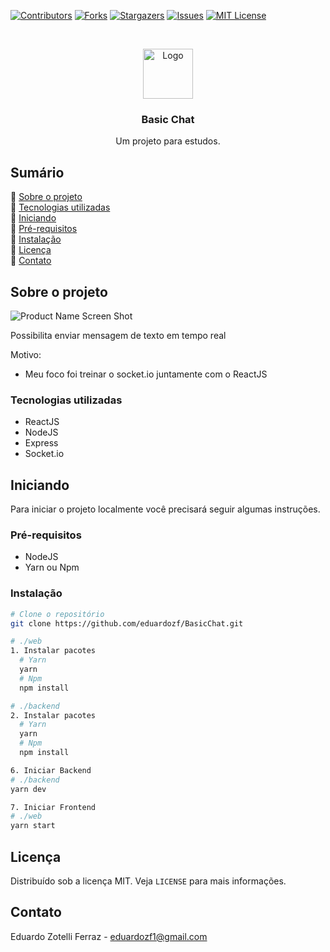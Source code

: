
<!-- PROJECT SHIELDS -->
[![Contributors][contributors-shield]][contributors-url]
[![Forks][forks-shield]][forks-url]
[![Stargazers][stars-shield]][stars-url]
[![Issues][issues-shield]][issues-url]
[![MIT License][license-shield]][license-url]



<!-- PROJECT LOGO -->
<br />
<p align="center">
  <a href="https://github.com/eduardozf/BasicChat">
    <img src="https://i.imgur.com/T59bdgE.png" alt="Logo" width="80" height="80">
  </a>
  <h3 align="center">Basic Chat</h3>

  <p align="center">
    Um projeto para estudos.

  </p>
</p>



<!-- TABLE OF CONTENTS -->
## Sumário

📌 [Sobre o projeto](#sobre-o-projeto)<br />
📌 [Tecnologias utilizadas](#tecnologias-utilizadas)<br />
📌 [Iniciando](#iniciando)<br />
📌 [Pré-requisitos](#pré-requisitos) <br />
📌 [Instalação](#instalação)<br />
📌 [Licença](#licença)<br />
📌 [Contato](#contato)<br />


<!-- ABOUT THE PROJECT -->
## Sobre o projeto

![Product Name Screen Shot][product-screenshot]

Possibilita enviar mensagem de texto em tempo real

Motivo:
* Meu foco foi treinar o socket.io juntamente com o ReactJS

### Tecnologias utilizadas
* ReactJS
* NodeJS
* Express
* Socket.io

<!-- GETTING STARTED -->
## Iniciando

Para iniciar o projeto localmente você precisará seguir algumas instruções.

### Pré-requisitos

* NodeJS
* Yarn ou Npm

### Instalação

```sh
# Clone o repositório
git clone https://github.com/eduardozf/BasicChat.git

# ./web
1. Instalar pacotes
  # Yarn
  yarn
  # Npm
  npm install

# ./backend
2. Instalar pacotes
  # Yarn
  yarn
  # Npm
  npm install

6. Iniciar Backend
# ./backend
yarn dev

7. Iniciar Frontend
# ./web
yarn start
```

<!-- LICENSE -->
## Licença
Distribuído sob a licença MIT. Veja `LICENSE` para mais informações.

<!-- CONTACT -->
## Contato

Eduardo Zotelli Ferraz - eduardozf1@gmail.com

<!-- MARKDOWN LINKS & IMAGES -->
<!-- https://www.markdownguide.org/basic-syntax/#reference-style-links -->
[contributors-shield]: https://img.shields.io/github/contributors/eduardozf/BasicChat.svg?style=flat-square
[contributors-url]: https://github.com/eduardozf/BasicChat/graphs/contributors
[forks-shield]: https://img.shields.io/github/forks/eduardozf/BasicChat.svg?style=flat-square
[forks-url]: https://github.com/eduardozf/BasicChat/network/members
[stars-shield]: https://img.shields.io/github/stars/eduardozf/BasicChat.svg?style=flat-square
[stars-url]: https://github.com/eduardozf/BasicChat/stargazers
[issues-shield]: https://img.shields.io/github/issues/eduardozf/BasicChat.svg?style=flat-square
[issues-url]: https://github.com/eduardozf/BasicChat/issues
[license-shield]: https://img.shields.io/github/license/eduardozf/BasicChat.svg?style=flat-square
[license-url]: https://github.com/eduardozf/BasicChat/blob/master/LICENSE
[product-screenshot]: ./exemple.gif
